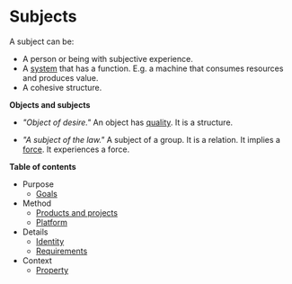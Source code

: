 # Subjects

A subject can be:

- A person or being with subjective experience.
- A [system](../systems/system.md) that has a function. E.g. a machine that consumes resources and produces value.
- A cohesive structure.

**Objects and subjects**

- *"Object of desire."* An object has <u>quality</u>. It is a structure.

- *"A subject of the law."* A subject of a group. It is a relation. It implies a <u>force</u>. It experiences a force.

**Table of contents**

- Purpose
  - [Goals](../alignment/goals.md)
- Method
  - [Products and projects](product-project.md)
  - [Platform](platform.md)
- Details
  - [Identity](identity.md)
  - [Requirements](requirements.md)
- Context
  - [Property](property.md)

